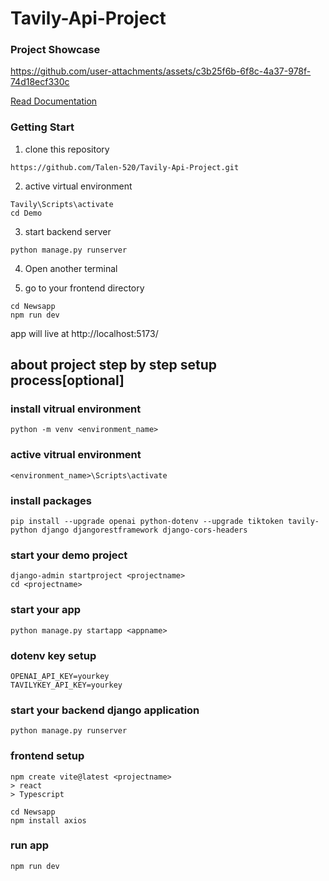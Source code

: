 # Tavily-Api-Project

### Project Showcase

https://github.com/user-attachments/assets/c3b25f6b-6f8c-4a37-978f-74d18ecf330c


[Read Documentation](https://github.com/Talen-520/Tavily-Api-Project/blob/main/Financial%20News%20Analyst%20Project%20Documentation.md)

### Getting Start

1. clone this repository
```
https://github.com/Talen-520/Tavily-Api-Project.git
```

2. active virtual environment
```
Tavily\Scripts\activate
cd Demo
```

3. start backend server
```
python manage.py runserver
```

4. Open another terminal

5. go to your frontend directory
```
cd Newsapp
npm run dev
```

app will live at http://localhost:5173/


## about project step by step setup process[optional]

### install vitrual environment
```
python -m venv <environment_name>
```
### active vitrual environment
```
<environment_name>\Scripts\activate
```
### install packages
```
pip install --upgrade openai python-dotenv --upgrade tiktoken tavily-python django djangorestframework django-cors-headers
```

### start your demo project
```
django-admin startproject <projectname>
cd <projectname>
```
### start your app 
```
python manage.py startapp <appname>
```

### dotenv key setup
```
OPENAI_API_KEY=yourkey
TAVILYKEY_API_KEY=yourkey
```
###  start your backend django application
```
python manage.py runserver
```
### frontend setup
```
npm create vite@latest <projectname>
> react
> Typescript

cd Newsapp
npm install axios
```
### run app
```
npm run dev
```
